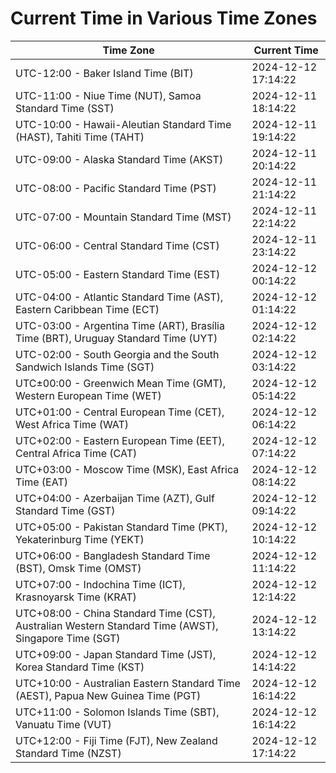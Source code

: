 # Current Time in Various Time Zones

| Time Zone | Current Time |
|-----------|--------------|
| UTC-12:00 - Baker Island Time (BIT) | 2024-12-12 17:14:22 |
| UTC-11:00 - Niue Time (NUT), Samoa Standard Time (SST) | 2024-12-11 18:14:22 |
| UTC-10:00 - Hawaii-Aleutian Standard Time (HAST), Tahiti Time (TAHT) | 2024-12-11 19:14:22 |
| UTC-09:00 - Alaska Standard Time (AKST) | 2024-12-11 20:14:22 |
| UTC-08:00 - Pacific Standard Time (PST) | 2024-12-11 21:14:22 |
| UTC-07:00 - Mountain Standard Time (MST) | 2024-12-11 22:14:22 |
| UTC-06:00 - Central Standard Time (CST) | 2024-12-11 23:14:22 |
| UTC-05:00 - Eastern Standard Time (EST) | 2024-12-12 00:14:22 |
| UTC-04:00 - Atlantic Standard Time (AST), Eastern Caribbean Time (ECT) | 2024-12-12 01:14:22 |
| UTC-03:00 - Argentina Time (ART), Brasília Time (BRT), Uruguay Standard Time (UYT) | 2024-12-12 02:14:22 |
| UTC-02:00 - South Georgia and the South Sandwich Islands Time (SGT) | 2024-12-12 03:14:22 |
| UTC±00:00 - Greenwich Mean Time (GMT), Western European Time (WET) | 2024-12-12 05:14:22 |
| UTC+01:00 - Central European Time (CET), West Africa Time (WAT) | 2024-12-12 06:14:22 |
| UTC+02:00 - Eastern European Time (EET), Central Africa Time (CAT) | 2024-12-12 07:14:22 |
| UTC+03:00 - Moscow Time (MSK), East Africa Time (EAT) | 2024-12-12 08:14:22 |
| UTC+04:00 - Azerbaijan Time (AZT), Gulf Standard Time (GST) | 2024-12-12 09:14:22 |
| UTC+05:00 - Pakistan Standard Time (PKT), Yekaterinburg Time (YEKT) | 2024-12-12 10:14:22 |
| UTC+06:00 - Bangladesh Standard Time (BST), Omsk Time (OMST) | 2024-12-12 11:14:22 |
| UTC+07:00 - Indochina Time (ICT), Krasnoyarsk Time (KRAT) | 2024-12-12 12:14:22 |
| UTC+08:00 - China Standard Time (CST), Australian Western Standard Time (AWST), Singapore Time (SGT) | 2024-12-12 13:14:22 |
| UTC+09:00 - Japan Standard Time (JST), Korea Standard Time (KST) | 2024-12-12 14:14:22 |
| UTC+10:00 - Australian Eastern Standard Time (AEST), Papua New Guinea Time (PGT) | 2024-12-12 16:14:22 |
| UTC+11:00 - Solomon Islands Time (SBT), Vanuatu Time (VUT) | 2024-12-12 16:14:22 |
| UTC+12:00 - Fiji Time (FJT), New Zealand Standard Time (NZST) | 2024-12-12 17:14:22 |
